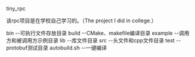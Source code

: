 tiny_rpc

该rpc项目是在学校自己学习的。（The project I did in college.）

bin --可执行文件存放目录
build --CMake、makefile编译目录
example --调用方和被调用方示例目录
lib --库文件目录
src --头文件和cpp文件目录
test --protobuf测试目录
autobuild.sh --一键编译
